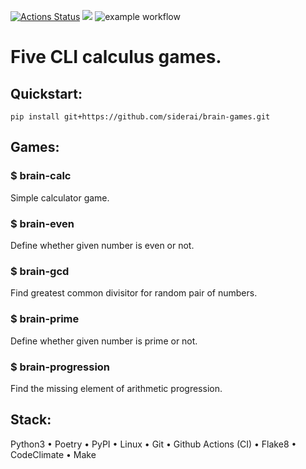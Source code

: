 [![Actions Status](https://github.com/siderai/python-project-lvl1/workflows/hexlet-check/badge.svg)](https://github.com/siderai/python-project-lvl1/actions) <a href="https://codeclimate.com/github/siderai/python-project-lvl1/maintainability"><img src="https://api.codeclimate.com/v1/badges/c8574923098dd1fdd82b/maintainability" /></a> ![example workflow](https://github.com/siderai/python-project-lvl1/actions/workflows/brain-games.yml/badge.svg)
# Five CLI calculus games.
## Quickstart:

``` 
pip install git+https://github.com/siderai/brain-games.git 
```

## Games:
### $ brain-calc

Simple calculator game.

### $ brain-even

Define whether given number is even or not.

### $ brain-gcd

Find greatest common divisitor for random pair of numbers.

### $ brain-prime

Define whether given number is prime or not.
 
### $ brain-progression

Find the missing element of arithmetic progression.

## Stack:

Python3
• Poetry
• PyPI
• Linux
• Git
• Github Actions (CI)
• Flake8
• CodeClimate
• Make
